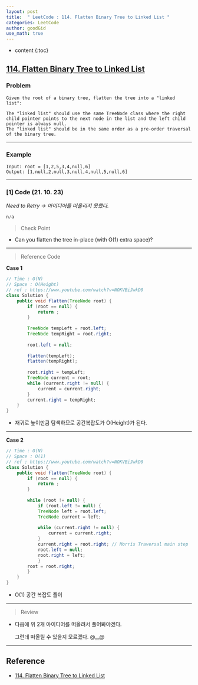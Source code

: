 ```yaml
---
layout: post
title:  " LeetCode : 114. Flatten Binary Tree to Linked List "
categories: LeetCode
author: goodGid
use_math: true
---
```

* content
{:toc}

## [114. Flatten Binary Tree to Linked List](https://leetcode.com/problems/flatten-binary-tree-to-linked-list/)

### Problem

```
Given the root of a binary tree, flatten the tree into a "linked list":

The "linked list" should use the same TreeNode class where the right child pointer points to the next node in the list and the left child pointer is always null.
The "linked list" should be in the same order as a pre-order traversal of the binary tree.
```


---

### Example

```
Input: root = [1,2,5,3,4,null,6]
Output: [1,null,2,null,3,null,4,null,5,null,6]
```

---

### [1] Code (21. 10. 23)

*Need to Retry -> 아이디어를 떠올리지 못했다.*

``` java
n/a
```

> Check Point

* Can you flatten the tree in-place (with O(1) extra space)?

---

> Reference Code

**Case 1**

``` java
// Time : O(N)
// Space : O(Height)
// ref : https://www.youtube.com/watch?v=NOKVBiJwkD0
class Solution {
    public void flatten(TreeNode root) {
        if (root == null) {
            return ;
        }
        
        TreeNode tempLeft = root.left;
        TreeNode tempRight = root.right;
        
        root.left = null;
        
        flatten(tempLeft);
        flatten(tempRight);
        
        root.right = tempLeft;
        TreeNode current = root;
        while (current.right != null) {
            current = current.right;
        }
        current.right = tempRight;
    }
}
```

* 재귀로 높이만큼 탐색하므로 공간복잡도가 O(Height)가 된다.

---

**Case 2**

``` java
// Time : O(N)
// Space : O(1)
// ref : https://www.youtube.com/watch?v=NOKVBiJwkD0
class Solution {
    public void flatten(TreeNode root) {
        if (root == null) {
            return ;
        }
        
        while (root != null) {
            if (root.left != null) {
            TreeNode left = root.left;
            TreeNode current = left;
            
            while (current.right != null) {
                current = current.right;
            }
            current.right = root.right; // Morris Traversal main step
            root.left = null;
            root.right = left;
            }
        root = root.right;
        }
    }
}
```

* O(1) 공간 복잡도 풀이

---

> Review

* 다음에 위 2개 아이디어를 떠올려서 풀어봐야겠다.

  그런데 떠올릴 수 있을지 모르겠다. @__@




---

## Reference

* [114. Flatten Binary Tree to Linked List](https://leetcode.com/problems/flatten-binary-tree-to-linked-list/)